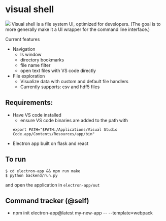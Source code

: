 # visual shell
![](img/demo.gif)
Visual shell is a file system UI, optimized for developers. (The goal is to more generally make it a UI wrapper for the command line interface.)

Current features
- Navigation
    - ls window
    - directory bookmarks
    - file name filter
    - open text files with VS code directly
- File exploration
    - Visualize data with custom and default file handlers
    - Currently supports: csv and hdf5 files

## Requirements:
- Have VS code installed
    - ensure VS code binaries are added to the path with
    ```shell
    export PATH="$PATH:/Applications/Visual Studio Code.app/Contents/Resources/app/bin"
    ```
- Electron app built on flask and react 

## To run
```shell
$ cd electron-app && npm run make
$ python backend/run.py
```
and open the application in `electron-app/out`


## Command tracker (@self)
- npm init electron-app@latest my-new-app -- --template=webpack